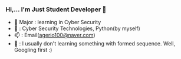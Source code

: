 ### Hi,... I'm Just Student Developer 👋

- 🔭 Major : learning in Cyber Security
- 🌱 : Cyber Security Technologies, Python(by myself)
- 📫 : Email(agerio100@naver.com)
- 💬 : I usually don't learning something with formed sequence. Well, Googling first :)

<!--
**x3onkait/x3onkait** is a ✨ _special_ ✨ repository because its `README.md` (this file) appears on your GitHub profile.

Here are some ideas to get you started:

- 🔭 I’m currently working on ...
- 🌱 I’m currently learning ...
- 👯 I’m looking to collaborate on ...
- 🤔 I’m looking for help with ...
- 💬 Ask me about ...
- 📫 How to reach me: ...
- 😄 Pronouns: ...
- ⚡ Fun fact: ...
-->
